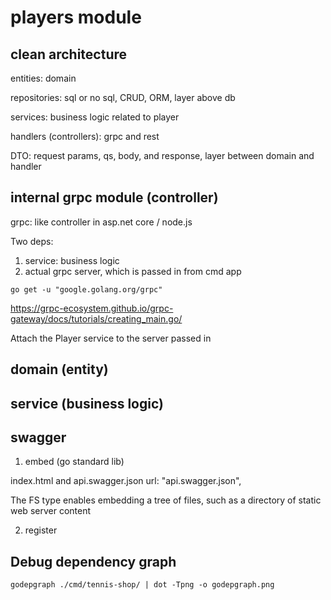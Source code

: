 # players module

## clean architecture

entities: domain

repositories: sql or no sql, CRUD, ORM, layer above db

services: business logic related to player

handlers (controllers): grpc and rest

DTO: request params, qs, body, and response, layer between domain and handler

## internal grpc module (controller)
grpc: like controller in asp.net core / node.js

Two deps:
1. service: business logic
2. actual grpc server, which is passed in from cmd app


```shell
go get -u "google.golang.org/grpc"
```



https://grpc-ecosystem.github.io/grpc-gateway/docs/tutorials/creating_main.go/

Attach the Player service to the server passed in


## domain (entity)


## service (business logic)


## swagger 
1. embed (go standard lib)

index.html and api.swagger.json
url: "api.swagger.json",

The FS type enables embedding a tree of files, such as a directory of static web server content

2. register 


## Debug dependency graph
```shell
godepgraph ./cmd/tennis-shop/ | dot -Tpng -o godepgraph.png
```